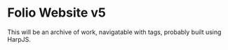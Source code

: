 Folio Website v5
================

This will be an archive of work, navigatable with tags, probably built using HarpJS.
